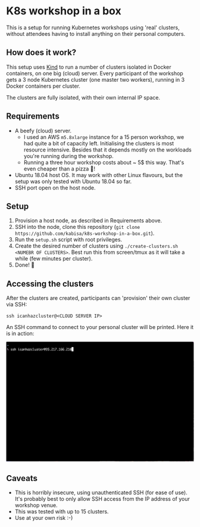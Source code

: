 # K8s workshop in a box

This is a setup for running Kubernetes workshops using 'real' clusters,
without attendees having to install anything on their personal computers.

## How does it work?

This setup uses [Kind](https://kind.sigs.k8s.io/) to run a number of clusters isolated in Docker containers, on one big (cloud) server. Every participant of the workshop gets a 3 node Kubernetes cluster (one master two workers), running in 3 Docker containers per cluster.

The clusters are fully isolated, with their own internal IP space.

## Requirements

* A beefy (cloud) server. 
  * I used an AWS `m5.8xlarge` instance for a 15 person workshop, we had quite a bit of capacity left. Initialising the clusters is most resource intensive. Besides that it depends mostly on the workloads you're running during the workshop.
  * Running a three hour workshop costs about ~ 5$ this way. That's even cheaper than a pizza 🍕!
* Ubuntu 18.04 host OS. It may work with other Linux flavours, but the setup was only tested with Ubuntu 18.04 so far.
* SSH port open on the host node.

## Setup

1. Provision a host node, as described in Requirements above.
2. SSH into the node, clone this repository (`git clone https://github.com/kabisa/k8s-workshop-in-a-box.git`).
3. Run the `setup.sh` script with root privileges.
4. Create the desired number of clusters using `./create-clusters.sh <NUMEBR OF CLUSTERS>`. Best run this from screen/tmux as it will take a while (few minutes per cluster).
5. Done! 🙌

## Accessing the clusters

After the clusters are created, participants can 'provision' their own cluster via SSH:

```
ssh icanhazcluster@<CLOUD SERVER IP>
```

An SSH command to connect to your personal cluster will be printed.
Here it is in action:

![demo](./demo.gif)

## Caveats

* This is horribly insecure, using unauthenticated SSH (for ease of use). It's probably best to only allow SSH access from the IP address of your workshop venue.
* This was tested with up to 15 clusters.
* Use at your own risk :-) 
